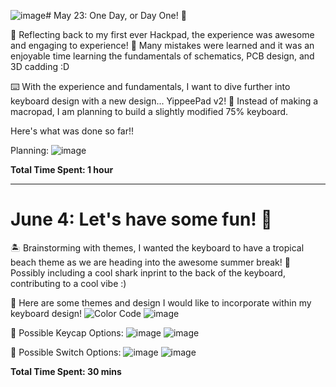 ![image](https://github.com/user-attachments/assets/e979d160-09b1-4091-b697-2121e543dc1e)# May 23: One Day, or Day One! 🥳

🌟 Reflecting back to my first ever Hackpad, the experience was awesome and engaging to experience! 
🧠 Many mistakes were learned and it was an enjoyable time learning the fundamentals of schematics, PCB design, and 3D cadding :D

⌨️ With the experience and fundamentals, I want to dive further into keyboard design with a new design... YippeePad v2!
🌻 Instead of making a macropad, I am planning to build a slightly modified 75% keyboard.

Here's what was done so far!!

Planning:
![image](https://github.com/user-attachments/assets/13ffdeb2-df66-4505-aaac-ebebd489f962)

**Total Time Spent: 1 hour**

----------------------------------------------------------------------

# June 4: Let's have some fun! 🤩

🏝️ Brainstorming with themes, I wanted the keyboard to have a tropical beach theme as we are heading into the awesome summer break!
🦈 Possibly including a cool shark inprint to the back of the keyboard, contributing to a cool vibe :)

🎨 Here are some themes and design I would like to incorporate within my keyboard design!
![Color Code](https://github.com/user-attachments/assets/ea3ceedd-a72c-45bf-a2ee-b63977ecc0a2)
![image](https://github.com/user-attachments/assets/cc80b794-8e35-47fd-b8c3-5551a5d9f36e)

🪸 Possible Keycap Options:
![image](https://github.com/user-attachments/assets/afdcf4ad-469f-4093-b8f8-c17d8b3f25ed)
![image](https://github.com/user-attachments/assets/5ab63c40-0489-4dd1-9ddb-fd026e5c9401)

🦑 Possible Switch Options:
![image](https://github.com/user-attachments/assets/1b7ac3bd-9dee-4319-b5af-3cc5caf70c23)
![image](https://github.com/user-attachments/assets/74ab1479-48dd-4dc7-b90f-b2690cc2db01)

**Total Time Spent: 30 mins**

